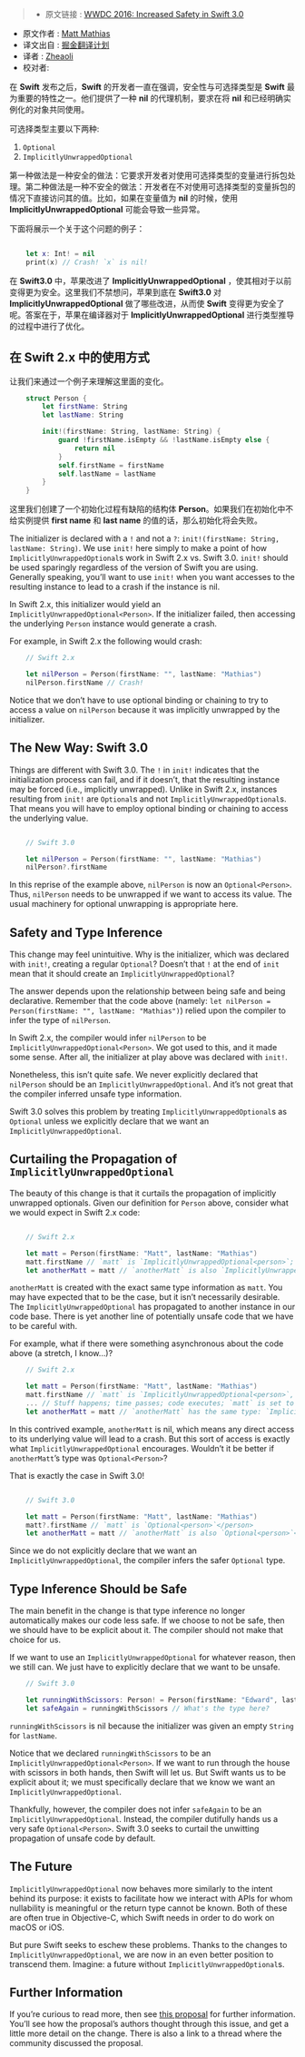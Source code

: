>* 原文链接 : [WWDC 2016: Increased Safety in Swift 3.0](https://www.bignerdranch.com/blog/wwdc-2016-increased-safety-in-swift-3/)
* 原文作者 : [
Matt Mathias](https://www.bignerdranch.com/about-us/nerds/matt-mathias/)
* 译文出自 : [掘金翻译计划](https://github.com/xitu/gold-miner)
* 译者 : [Zheaoli](https://github.com/Zheaoli)
* 校对者:


在 **Swift** 发布之后，**Swift** 的开发者一直在强调，安全性与可选择类型是 **Swift** 最为重要的特性之一。他们提供了一种 **nil** 的代理机制，要求在将 **nil** 和已经明确实例化的对象共同使用。

可选择类型主要以下两种:

1.  `Optional`
2.  `ImplicitlyUnwrappedOptional`

第一种做法是一种安全的做法：它要求开发者对使用可选择类型的变量进行拆包处理。第二种做法是一种不安全的做法：开发者在不对使用可选择类型的变量拆包的情况下直接访问其的值。比如，如果在变量值为 **nil** 的时候，使用 **ImplicitlyUnwrappedOptional** 可能会导致一些异常。

下面将展示一个关于这个问题的例子：

~~~Swift

    let x: Int! = nil
    print(x) // Crash! `x` is nil!

~~~

在 **Swift3.0** 中，苹果改进了 **ImplicitlyUnwrappedOptional** ，使其相对于以前变得更为安全。这里我们不禁想问，苹果到底在 **Swift3.0** 对 **ImplicitlyUnwrappedOptional** 做了哪些改进，从而使 **Swift** 变得更为安全了呢。答案在于，苹果在编译器对于 **ImplicitlyUnwrappedOptional** 进行类型推导的过程中进行了优化。

## 在 **Swift 2.x** 中的使用方式

让我们来通过一个例子来理解这里面的变化。


~~~Swift
    struct Person {
        let firstName: String
        let lastName: String

        init!(firstName: String, lastName: String) {
            guard !firstName.isEmpty && !lastName.isEmpty else {
                return nil
            }
            self.firstName = firstName
            self.lastName = lastName
        }
    }
~~~


这里我们创建了一个初始化过程有缺陷的结构体 **Person**。如果我们在初始化中不给实例提供 **first name** 和 **last name** 的值的话，那么初始化将会失败。

The initializer is declared with a `!` and not a `?`: `init!(firstName: String, lastName: String)`. We use `init!` here simply to make a point of how `ImplicitlyUnwrappedOptional`s work in Swift 2.x vs. Swift 3.0\. `init!` should be used sparingly regardless of the version of Swift you are using. Generally speaking, you’ll want to use `init!` when you want accesses to the resulting instance to lead to a crash if the instance is nil.

In Swift 2.x, this initializer would yield an `ImplicitlyUnwrappedOptional<Person>`. If the initializer failed, then accessing the underlying `Person` instance would generate a crash.

For example, in Swift 2.x the following would crash:


~~~Swift
    // Swift 2.x

    let nilPerson = Person(firstName: "", lastName: "Mathias")
    nilPerson.firstName // Crash!

~~~

Notice that we don’t have to use optional binding or chaining to try to access a value on `nilPerson` because it was implicitly unwrapped by the initializer.

## The New Way: Swift 3.0

Things are different with Swift 3.0\. The `!` in `init!` indicates that the initialization process can fail, and if it doesn’t, that the resulting instance may be forced (i.e., implicitly unwrapped). Unlike in Swift 2.x, instances resulting from `init!` are `Optional`s and not `ImplicitlyUnwrappedOptional`s. That means you will have to employ optional binding or chaining to access the underlying value.

~~~Swift

    // Swift 3.0

    let nilPerson = Person(firstName: "", lastName: "Mathias")
    nilPerson?.firstName

~~~

In this reprise of the example above, `nilPerson` is now an `Optional<Person>`. Thus, `nilPerson` needs to be unwrapped if we want to access its value. The usual machinery for optional unwrapping is appropriate here.

## Safety and Type Inference

This change may feel unintuitive. Why is the initializer, which was declared with `init!`, creating a regular `Optional`? Doesn’t that `!` at the end of `init` mean that it should create an `ImplicitlyUnwrappedOptional`?

The answer depends upon the relationship between being safe and being declarative. Remember that the code above (namely: `let nilPerson = Person(firstName: "", lastName: "Mathias")`) relied upon the compiler to infer the type of `nilPerson`.

In Swift 2.x, the compiler would infer `nilPerson` to be `ImplicitlyUnwrappedOptional<Person>`. We got used to this, and it made some sense. After all, the initializer at play above was declared with `init!`.

Nonetheless, this isn’t quite safe. We never explicitly declared that `nilPerson` should be an `ImplicitlyUnwrappedOptional`. And it’s not great that the compiler inferred unsafe type information.

Swift 3.0 solves this problem by treating `ImplicitlyUnwrappedOptional`s as `Optional` unless we explicitly declare that we want an `ImplicitlyUnwrappedOptional`.

## Curtailing the Propagation of `ImplicitlyUnwrappedOptional`

The beauty of this change is that it curtails the propagation of implicitly unwrapped optionals. Given our definition for `Person` above, consider what we would expect in Swift 2.x code:

~~~Swift

    // Swift 2.x

    let matt = Person(firstName: "Matt", lastName: "Mathias")
    matt.firstName // `matt` is `ImplicitlyUnwrappedOptional<person>`; we can access `firstName` directly</person>
    let anotherMatt = matt // `anotherMatt` is also `ImplicitlyUnwrappedOptional<person>`</person>

~~~

`anotherMatt` is created with the exact same type information as `matt`. You may have expected that to be the case, but it isn’t necessarily desirable. The `ImplicitlyUnwrappedOptional` has propagated to another instance in our code base. There is yet another line of potentially unsafe code that we have to be careful with.

For example, what if there were something asynchronous about the code above (a stretch, I know…)?


~~~Swift
    // Swift 2.x

    let matt = Person(firstName: "Matt", lastName: "Mathias")
    matt.firstName // `matt` is `ImplicitlyUnwrappedOptional<person>`, and so we can access `firstName` directly</person>
    ... // Stuff happens; time passes; code executes; `matt` is set to nil
    let anotherMatt = matt // `anotherMatt` has the same type: `ImplicitlyUnwrappedOptional<person>`</person>

~~~

In this contrived example, `anotherMatt` is nil, which means any direct access to its underlying value will lead to a crash. But this sort of access is exactly what `ImplicitlyUnwrappedOptional` encourages. Wouldn’t it be better if `anotherMatt`’s type was `Optional<Person>`?

That is exactly the case in Swift 3.0!

~~~Swift

    // Swift 3.0

    let matt = Person(firstName: "Matt", lastName: "Mathias")
    matt?.firstName // `matt` is `Optional<person>`</person>
    let anotherMatt = matt // `anotherMatt` is also `Optional<person>`</person>

~~~

Since we do not explicitly declare that we want an `ImplicitlyUnwrappedOptional`, the compiler infers the safer `Optional` type.

## Type Inference Should be Safe

The main benefit in the change is that type inference no longer automatically makes our code less safe. If we choose to not be safe, then we should have to be explicit about it. The compiler should not make that choice for us.

If we want to use an `ImplicitlyUnwrappedOptional` for whatever reason, then we still can. We just have to explicitly declare that we want to be unsafe.

~~~Swift
    // Swift 3.0

    let runningWithScissors: Person! = Person(firstName: "Edward", lastName: "") // Must explicitly declare Person!
    let safeAgain = runningWithScissors // What's the type here?
~~~


`runningWithScissors` is nil because the initializer was given an empty `String` for `lastName`.

Notice that we declared `runningWithScissors` to be an `ImplicitlyUnwrappedOptional<Person>`. If we want to run through the house with scissors in both hands, then Swift will let us. But Swift wants us to be explicit about it; we must specifically declare that we know we want an `ImplicitlyUnwrappedOptional`.

Thankfully, however, the compiler does not infer `safeAgain` to be an `ImplicitlyUnwrappedOptional`. Instead, the compiler dutifully hands us a very safe `Optional<Person>`. Swift 3.0 seeks to curtail the unwitting propagation of unsafe code by default.

## The Future

`ImplicitlyUnwrappedOptional` now behaves more similarly to the intent behind its purpose: it exists to facilitate how we interact with APIs for whom nullability is meaningful or the return type cannot be known. Both of these are often true in Objective-C, which Swift needs in order to do work on macOS or iOS.

But pure Swift seeks to eschew these problems. Thanks to the changes to `ImplicitlyUnwrappedOptional`, we are now in an even better position to transcend them. Imagine: a future without `ImplicitlyUnwrappedOptional`s.

## Further Information

If you’re curious to read more, then see [this proposal](https://github.com/apple/swift-evolution/blob/master/proposals/0054-abolish-iuo.md) for further information. You’ll see how the proposal’s authors thought through this issue, and get a little more detail on the change. There is also a link to a thread where the community discussed the proposal.
